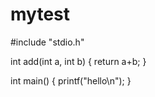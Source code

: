 # mytest

#include "stdio.h"

int add(int a, int b)
{
    return a+b;
}

int main()
{
     printf("hello\n");
}